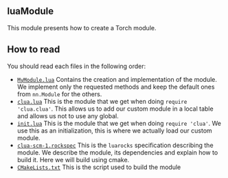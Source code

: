 ## luaModule

This module presents how to create a Torch module.

## How to read

You should read each files in the following order:
* [`MyModule.lua`](MyModule.lua) Contains the creation and implementation of the module. We implement only the requested methods and keep the default ones from `nn.Module` for the others.
* [`clua.lua`](clua.lua) This is the module that we get when doing `require 'clua.clua'`. This allows us to add our custom module in a local table and allows us not to use any global.
* [`init.lua`](init.lua) This is the module that we get when doing `require 'clua'`. We use this as an initialization, this is where we actually load our custom module.
* [`clua-scm-1.rockspec`](clua-scm-1.rockspec) This is the `luarocks` specification describing the module. We describe the module, its dependencies and explain how to build it. Here we will build using cmake.
* [`CMakeLists.txt`](CMakeLists.txt) This is the script used to build the module